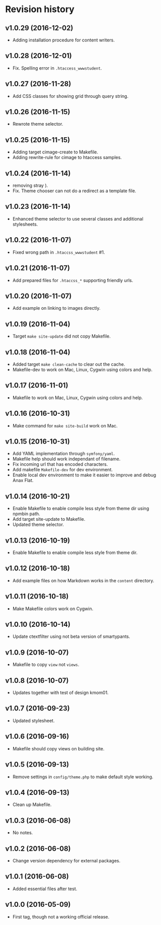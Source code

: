 Revision history
=======================================


v1.0.29 (2016-12-02)
---------------------------------------

* Adding installation procedure for content writers.


v1.0.28 (2016-12-01)
---------------------------------------

* Fix. Spelling error in `.htaccess_wwwstudent`.


v1.0.27 (2016-11-28)
---------------------------------------

* Add CSS classes for showing grid through query string.


v1.0.26 (2016-11-15)
---------------------------------------

* Rewrote theme selector.


v1.0.25 (2016-11-15)
---------------------------------------

* Adding target cimage-create to Makefile.
* Adding rewrite-rule for cimage to htaccess samples.


v1.0.24 (2016-11-14)
---------------------------------------

* removing stray ).
* Fix. Theme chooser can not do a redirect as a template file.


v1.0.23 (2016-11-14)
---------------------------------------

* Enhanced theme selector to use several classes and additional stylesheets.


v1.0.22 (2016-11-07)
---------------------------------------

* Fixed wrong path in `.htaccss_wwwstudent` #1.


v1.0.21 (2016-11-07)
---------------------------------------

* Add prepared files for `.htaccss_*` supporting friendly urls.


v1.0.20 (2016-11-07)
---------------------------------------

* Add example on linking to images directly.


v1.0.19 (2016-11-04)
---------------------------------------

* Target `make site-update` did not copy Makefile.


v1.0.18 (2016-11-04)
---------------------------------------

* Added target `make clean-cache` to clear out the cache.
* Makefile-dev to work on Mac, Linux, Cygwin using colors and help.


v1.0.17 (2016-11-01)
---------------------------------------

* Makefile to work on Mac, Linux, Cygwin using colors and help.


v1.0.16 (2016-10-31)
---------------------------------------

* Make command for `make site-build` work on Mac.


v1.0.15 (2016-10-31)
---------------------------------------

* Add YAML implementation through `symfony/yaml`.
* Makefile help should work independant of filename.
* Fix incoming url that has encoded characters.
* Add makefile `Makefile-dev` for dev environment.
* Enable local dev environment to make it easier to improve and debug Anax Flat.


v1.0.14 (2016-10-21)
---------------------------------------

* Enable Makefile to enable compile less style from theme dir using npmbin path.
* Add target site-update to Makefile.
* Updated theme selector.


v1.0.13 (2016-10-19)
---------------------------------------

* Enable Makefile to enable compile less style from theme dir.


v1.0.12 (2016-10-18)
---------------------------------------

* Add example files on how Markdown works in the `content` directory.


v1.0.11 (2016-10-18)
---------------------------------------

* Make Makefile colors work on Cygwin.


v1.0.10 (2016-10-14)
---------------------------------------

* Update ctextfilter using not beta version of smartypants.


v1.0.9 (2016-10-07)
---------------------------------------

* Makefile to copy `view` not `views`.


v1.0.8 (2016-10-07)
---------------------------------------

* Updates together with test of design kmom01.


v1.0.7 (2016-09-23)
---------------------------------------

* Updated stylesheet.


v1.0.6 (2016-09-16)
---------------------------------------

* Makefile should copy views on building site.


v1.0.5 (2016-09-13)
---------------------------------------

* Remove settings in `config/theme.php` to make default style working.


v1.0.4 (2016-09-13)
---------------------------------------

* Clean up Makefile.


v1.0.3 (2016-06-08)
---------------------------------------

* No notes.


v1.0.2 (2016-06-08)
---------------------------------------

* Change version dependency for external packages.


v1.0.1 (2016-06-08)
---------------------------------------

* Added essential files after test.



v1.0.0 (2016-05-09)
---------------------------------------

* First tag, though not a working official release.
